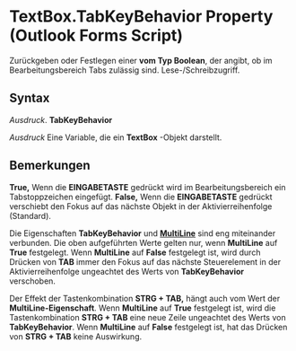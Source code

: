 
# TextBox.TabKeyBehavior Property (Outlook Forms Script)

Zurückgeben oder Festlegen einer  **vom Typ Boolean**, der angibt, ob im Bearbeitungsbereich Tabs zulässig sind. Lese-/Schreibzugriff.


## Syntax

 _Ausdruck_. **TabKeyBehavior**

 _Ausdruck_ Eine Variable, die ein **TextBox** -Objekt darstellt.


## Bemerkungen

 **True,** Wenn die **EINGABETASTE** gedrückt wird im Bearbeitungsbereich ein Tabstoppzeichen eingefügt. **False,** Wenn die **EINGABETASTE** gedrückt verschiebt den Fokus auf das nächste Objekt in der Aktivierreihenfolge (Standard).

Die Eigenschaften  **TabKeyBehavior** und **[MultiLine](f42aadc5-ecd9-090b-cdf0-aba0a1a024b2.md)** sind eng miteinander verbunden. Die oben aufgeführten Werte gelten nur, wenn **MultiLine** auf **True** festgelegt. Wenn **MultiLine** auf **False** festgelegt ist, wird durch Drücken von **TAB** immer den Fokus auf das nächste Steuerelement in der Aktivierreihenfolge ungeachtet des Werts von **TabKeyBehavior** verschoben.

Der Effekt der Tastenkombination  **STRG + TAB,** hängt auch vom Wert der **MultiLine-Eigenschaft**. Wenn **MultiLine** auf **True** festgelegt ist, wird die Tastenkombination **STRG + TAB** eine neue Zeile ungeachtet des Werts von **TabKeyBehavior**. Wenn **MultiLine** auf **False** festgelegt ist, hat das Drücken von **STRG + TAB** keine Auswirkung.

